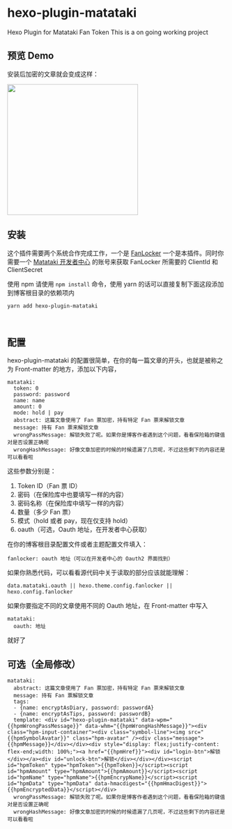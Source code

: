 # hexo-plugin-matataki
Hexo Plugin for Matataki Fan Token
This is a on going working project
<br>

<style>
pre {
  overflow-x: scroll;
}
</style>

## 预览 Demo

安装后加密的文章就会变成这样：

<img src="https://i.loli.net/2020/08/22/pvniyPHh5R7t8Xr.png" style="height: 300px;" />

## 安装

这个插件需要两个系统合作完成工作，一个是 [FanLocker](https://github.com/nekomeowww/fanlocker) 一个是本插件。同时你需要一个 [Matataki 开发者中心](https://developer.matataki.io) 的账号来获取 FanLocker  所需要的 ClientId 和 ClientSecret

使用 npm 请使用 `npm install` 命令，使用 yarn 的话可以直接复制下面这段添加到博客根目录的依赖项内

```
yarn add hexo-plugin-matataki
```
<br>

## 配置

hexo-plugin-matataki 的配置很简单，在你的每一篇文章的开头，也就是被称之为 Front-matter 的地方，添加以下内容，

```
matataki:
  token: 0
  password: password
  name: name
  amount: 0
  mode: hold | pay
  abstract: 这篇文章使用了 Fan 票加密，持有特定 Fan 票来解锁文章
  message: 持有 Fan 票来解锁文章
  wrongPassMessage: 解锁失败了呢。如果你是博客作者遇到这个问题，看看保险箱的键值对是否设置正确呢
  wrongHashMessage: 好像文章加密的时候的时候遗漏了几页呢，不过这些剩下的内容还是可以看看啦
```

这些参数分别是：

1. Token ID（Fan 票 ID）
2. 密码（在保险库中也要填写一样的内容）
3. 密码名称（在保险库中填写一样的内容）
4. 数量（多少 Fan 票）
5. 模式（hold 或者 pay，现在仅支持 hold）
6. oauth（可选，Oauth 地址，在开发者中心获取）

在你的博客根目录配置文件或者主题配置文件填入：
```
fanlocker: oauth 地址（可以在开发者中心的 Oauth2 界面找到）
```

如果你熟悉代码，可以看看源代码中关于读取的部分应该就能理解：
```
data.matataki.oauth || hexo.theme.config.fanlocker || hexo.config.fanlocker
```

如果你要指定不同的文章使用不同的 Oauth 地址，在 Front-matter 中写入
```
matataki:
  oauth: 地址
```
就好了

## 可选（全局修改）
```
matataki:
  abstract: 这篇文章使用了 Fan 票加密，持有特定 Fan 票来解锁文章
  message: 持有 Fan 票解锁文章
  tags:
  - {name: encryptAsDiary, password: passwordA}
  - {name: encryptAsTips, password: passwordB}
  template: <div id="hexo-plugin-matataki" data-wpm="{{hpmWrongPassMessage}}" data-whm="{{hpmWrongHashMessage}}"><div class="hpm-input-container"><div class="symbol-line"><img src="{{hpmSymbolAvatar}}" class="hpm-avatar" /><div class="message">{{hpmMessage}}</div></div><div style="display: flex;justify-content: flex-end;width: 100%;"><a href="{{hpmHref}}"><div id="login-btn">解锁</div></a><div id="unlock-btn">解锁</div></div></div><script id="hpmToken" type="hpmToken">{{hpmToken}}</script><script id="hpmAmount" type="hpmAmount">{{hpmAmount}}</script><script id="hpmName" type="hpmName">{{hpmEncrypName}}</script><script id="hpmData" type="hpmData" data-hmacdigest="{{hpmHmacDigest}}">{{hpmEncryptedData}}</script></div>
  wrongPassMessage: 解锁失败了呢。如果你是博客作者遇到这个问题，看看保险箱的键值对是否设置正确呢
  wrongHashMessage: 好像文章加密的时候的时候遗漏了几页呢，不过这些剩下的内容还是可以看看啦
```